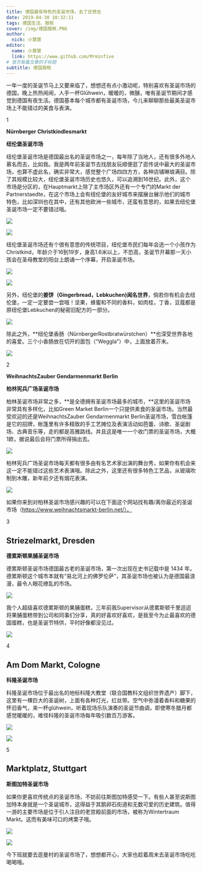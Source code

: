 ```yaml
---
title: 德国最有特色的圣诞市场，去了还想去
date: 2019-04-30 10:32:11
tags: 德国生活，报税
cover: /img/德国报税.PNG
author: 
  nick: 小慧慧
editor:
  name: 小慧慧
  link: https://www.github.com/Mrminfive
# 首页每篇文章的子标题
subtitle: 德国报税
---
```


一年一度的圣诞节马上又要来临了，想想还有点小激动呢，特别喜欢有圣诞市场的德国，晚上热热闹闹，人手一杯Glühwein，暖暖的，微醺，唯有圣诞节期间才感觉到德国有夜生活。德国基本每个城市都有圣诞市场，今儿来聊聊那些最美圣诞市场上不能错过的美食与表演。

  

1

**Nürnberger Christkindlesmarkt**  

**纽伦堡圣诞市场**  

纽伦堡圣诞市场是德国最出名的圣诞市场之一，每年除了当地人，还有很多外地人慕名而去，比如我。我是两年前圣诞节去找朋友玩顺便逛了逛传说中最大的圣诞市场，也算不虚此名，确实非常大，感觉整个广场四四方方，各种店铺琳琅满目。除了其规模比较大，纽伦堡圣诞市场历史也悠久，可以追溯到16世纪。此外，这个市场是分区的，在Hauptmarkt上除了主市场区外还有一个专门的Markt der Partnerstaedte，在这个市场上会有纽伦堡的友好城市来摆展台展示他们的城市特色，比如深圳也在其中，还有其他欧洲一些城市，还蛮有意思的，如果去纽伦堡圣诞市场一定不要错过哦。

  

![](https://mmbiz.qpic.cn/mmbiz_jpg/rW3MWnUicJ7eUhUfBibInMGqBb3rE2YbK5S4iboGjEIPdZzcOgbRj46ibqibia6lJe4hWWTTPDiaqwZD3YwoDIAIDbFWQ/640?wx_fmt=jpeg)

  

![](https://mmbiz.qpic.cn/mmbiz_jpg/rW3MWnUicJ7ficXUnU9BxfEbebnuXkLYCkt3wAlyR5HYqKBSRprdia6UXThaz6FRdHxXmibMkH9E4NDsFaGEVYJFNA/640?wx_fmt=jpeg)

  

纽伦堡圣诞市场还有个很有意思的传统项目，纽伦堡市民们每年会选一个小孩作为Christkind，年龄介于16到19岁，身高1.6米以上，不恐高，圣诞节开幕那一天小孩会在圣母教堂的阳台上朗诵一个序幕，开启圣诞市场。

  

![](https://mmbiz.qpic.cn/mmbiz_jpg/rW3MWnUicJ7fq6VNKAhs86CO9FgibmLC9qagxtyiaHCwYBgsmaZU1BiaZ1PbdZ8VNz2uspSDELmMOdshEWKZL4fJMg/640?wx_fmt=jpeg)

![](https://mmbiz.qpic.cn/mmbiz_jpg/rW3MWnUicJ7fq6VNKAhs86CO9FgibmLC9qqC1LqcylQgVfW0B5l5UVicIrSRof4rBqvcfHicJmhsuZ9xvr4O7sr36g/640?wx_fmt=jpeg)

  

另外，纽伦堡的**姜饼（Gingerbread，Lebkuchen)闻名世界**，倘若你有机会去纽伦堡，一定一定要尝一尝哦！坚果，蜂蜜和不同的香料，如肉桂，丁香，豆蔻都是原纽伦堡Lebkuchen的秘密旧配方的一部分。

  

![](https://mmbiz.qpic.cn/mmbiz_jpg/rW3MWnUicJ7fq6VNKAhs86CO9FgibmLC9qOxVia7vx3KiarDlYfxWcd3uJlgODWEqxuBl7dibicauaNZcmPvEm76zIgA/640?wx_fmt=jpeg)

  

除此之外，**纽伦堡香肠（NürnbergerRostbratwürstchen）**也深受世界各地的喜爱。三个小香肠放在切开的面包（“Weggla”）中，上面放着芥末。

  

![](https://mmbiz.qpic.cn/mmbiz_jpg/rW3MWnUicJ7fq6VNKAhs86CO9FgibmLC9qsIicicdSscqBK4tFOU5WSFrvvWrsH00GnF61jrju74rJqymJlacdd0oA/640?wx_fmt=jpeg)

  

2

**WeihnachtsZauber Gendarmenmarkt Berlin**

**柏林宪兵广场圣诞市场**

柏林圣诞市场非常之多，**是全德拥有圣诞市场最多的城市，**这里的圣诞市场非常具有多样化，比如Green Market Berlin一个只提供素食的圣诞市场。当然最受欢迎的还是WeihnachtsZauber Gendarmenmarkt Berlin圣诞市场，雪白帐篷是它的招牌，帐篷里有许多精致的手工艺摊位及表演活动如芭蕾、诗歌、圣诞剧场、古典音乐等，走的都是高雅路线。并且这是唯一一个收门票的圣诞市场，大概1欧，据说最后会将门票所得捐出去。

  

![](https://mmbiz.qpic.cn/mmbiz_jpg/rW3MWnUicJ7eUhUfBibInMGqBb3rE2YbK5RJy9iaSibicWJl16Nzc2eWOBe2wMy00UjgkGmsFTbPClnuIWY0fjnj33A/640?wx_fmt=jpeg)

  

柏林宪兵广场圣诞市场每天都有很多由有名艺术家出演的舞台秀，如果你有机会来这一定不能错过这些艺术表演哦。除此之外，这里还有很多特色工艺品，从玻璃吹制到木雕，新年前夕还有烟花表演。

  

![](https://mmbiz.qpic.cn/mmbiz_png/rW3MWnUicJ7eUhUfBibInMGqBb3rE2YbK5pR7ENEjYibJt7nK9U3rNbrALAEsWdH8ANUMCEdnzqGia1RrCJzCHE51w/640?wx_fmt=png)

  

如果你来到对柏林圣诞市场感兴趣的可以在下面这个网站找有趣/离你最近的圣诞市场（https://www.weihnachtsmarkt-berlin.net/）。

  

3

**Striezelmarkt, Dresden**
--------------------------

**德累斯顿果脯圣诞市场**

  

德累斯顿圣诞市场德国最古老的圣诞市场，第一次出现在史书记载中是 1434 年。德累斯顿这个城市本就有“易北河上的佛罗伦萨”，其圣诞市场也被认为是德国最浪漫，最令人眼花缭乱的市场。

  

![](https://mmbiz.qpic.cn/mmbiz_jpg/rW3MWnUicJ7eUhUfBibInMGqBb3rE2YbK5BsBP7VibOnxoRaRAndhaBPMB73DiaibuZ2xsiclwUADzFbvwUDfjoqmQPQ/640?wx_fmt=jpeg)

  

我个人超级喜欢德累斯顿的果脯蛋糕，三年前我Supervisor从德累斯顿千里迢迢将果脯蛋糕带到公司和同事们分享，真的好喜欢好喜欢，是我至今为止最喜欢的德国蛋糕，也是圣诞节特供，平时好像都没见过。

  

![](https://mmbiz.qpic.cn/mmbiz_jpg/rW3MWnUicJ7eUhUfBibInMGqBb3rE2YbK5RtBViafW3BJK2zpXNKViaXyyIbBVzOj2WatOeYwtLbKjX99etRHXuGjg/640?wx_fmt=jpeg)

  

4

**Am Dom Markt, Cologne**
-------------------------

**科隆圣诞市场**

  

科隆圣诞市场位于最出名的地标科隆大教堂（联合国教科文组织世界遗产）脚下，这里有一棵巨大的圣诞树，上面有各种灯光，红丝带。空气中弥漫着香料和糖果的怀旧香气，来一杯glühwein，听着现场乐队演奏的圣诞节曲调，即使寒冬腊月都感觉暖暖的，难怪科隆的圣诞市场每年吸引数百万游客。

  

![](https://mmbiz.qpic.cn/mmbiz_jpg/rW3MWnUicJ7eUhUfBibInMGqBb3rE2YbK5JZlBeOYufJnQ7F0zGBIaGWF1jP0O0A7l11IwunTq1RmEkGsB7tU0yw/640?wx_fmt=jpeg)

![](https://mmbiz.qpic.cn/mmbiz_jpg/rW3MWnUicJ7eUhUfBibInMGqBb3rE2YbK57LtlMlbsbrbgXmxaJbNib9ibfvOMbKQPs5snFdRQTrs9hEKYrazk1ICg/640?wx_fmt=jpeg)

  

5

**Marktplatz, Stuttgart**
-------------------------

**斯图加特圣诞市场**  

  

如果你更喜欢传统点的圣诞市场，不妨前往斯图加特感受一下。有些人甚至说斯图加特本身就是一个圣诞城市，这得益于其鹅卵石街道和无数可爱的历史建筑。值得一游的主要市场是位于引人注目的老宫殿前面的市场，被称为Wintertraum Markt。这而有美味可口的烤栗子哦。

  

![](https://mmbiz.qpic.cn/mmbiz_jpg/rW3MWnUicJ7eShQZgwsr30ggfYWHP83hlZXNKtR9wmJKasKhK7wq668YH7kj0mXpqjoQGabyCRamKqIRibg2PTRw/640?wx_fmt=jpeg)

![](https://mmbiz.qpic.cn/mmbiz_jpg/rW3MWnUicJ7eShQZgwsr30ggfYWHP83hlRpTusmyUjP5VD9eic6A5lSeibmowgDuc7jSLLdklI4gQrEhHBUYNXdyQ/640?wx_fmt=jpeg)

  

今下班就要去逛曼村的圣诞市场了，想想都开心，大家也趁着周末去圣诞市场吃吃喝喝哦。
